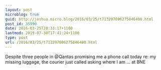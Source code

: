 ```yaml
---
layout: post
microblog: true
guid: http://joshua.micro.blog/2016/03/25/t713297696275046400.html
post_id: 35990
date: 2016-03-25T20:33:17+1100
lastmod: 2019-07-30T17:41:24+1100
type: post
url: /2016/03/25/t713297696275046400.html
---
```

Despite three people in @Qantas promising me a phone call today re: my missing luggage, the courier just called asking where I am ... at BNE
